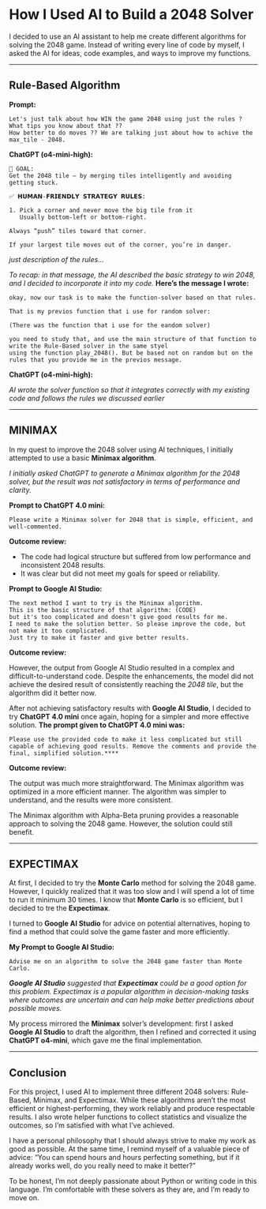 # How I Used AI to Build a 2048 Solver

I decided to use an AI assistant to help me create different algorithms for solving the 2048 game. Instead of writing
every line of code by myself, I asked the AI for ideas, code examples, and ways to improve my functions.

---

## Rule-Based Algorithm

**Prompt:**

```
Let's just talk about how WIN the game 2048 using just the rules ? What tips you know about that ??
How better to do moves ?? We are talking just about how to achive the max_tile - 2048.
```

**ChatGPT (o4-mini-high):**

```
🧠 GOAL:
Get the 2048 tile — by merging tiles intelligently and avoiding getting stuck.

✅ 𝗛𝗨𝗠𝗔𝗡-𝗙𝗥𝗜𝗘𝗡𝗗𝗟𝗬 𝗦𝗧𝗥𝗔𝗧𝗘𝗚𝗬 𝗥𝗨𝗟𝗘𝗦:

1. Pick a corner and never move the big tile from it
   Usually bottom-left or bottom-right.

Always “push” tiles toward that corner.

If your largest tile moves out of the corner, you’re in danger.
```

_just description of the rules..._

_To recap: in that message, the AI described the basic strategy to win 2048, and I decided to incorporate it into my
code._ **Here’s the message I wrote:**

```
okay, now our task is to make the function-solver based on that rules. 

That is my previos function that i use for random solver: 

(There was the function that i use for the eandom solver)

you need to study that, and use the main structure of that function to write the Rule-Based solver in the same styel
using the function play_2048(). But be based not on random but on the rules that you provide me in the previos message. 
```

**ChatGPT (o4-mini-high):**

_AI wrote the solver function so that it integrates correctly with my existing code and follows the rules we discussed
earlier_

---

## MINIMAX

In my quest to improve the 2048 solver using AI techniques, I initially attempted to use a basic **Minimax algorithm**.

_I initially asked ChatGPT to generate a Minimax algorithm for the 2048 solver, but the result was not satisfactory in
terms of performance and clarity._

**Prompt to ChatGPT 4.0 mini:**

```text
Please write a Minimax solver for 2048 that is simple, efficient, and well-commented.
```

**Outcome review:**

* The code had logical structure but suffered from low performance and inconsistent 2048 results.
* It was clear but did not meet my goals for speed or reliability.

**Prompt to Google AI Studio:**

```
The next method I want to try is the Minimax algorithm. 
This is the basic structure of that algorithm: (CODE)
but it's too complicated and doesn't give good results for me. 
I need to make the solution better. So please improve the code, but not make it too complicated. 
Just try to make it faster and give better results.
```

**Outcome review:**

However, the output from Google AI Studio resulted in a complex and difficult-to-understand code. Despite the
enhancements, the model did not achieve the desired result of consistently reaching the _2048 tile_, but the algorithm
did it better now.

After not achieving satisfactory results with **Google AI Studio**, I decided to try **ChatGPT 4.0 mini** once again,
hoping for a simpler and more effective solution. **The prompt given to ChatGPT 4.0 mini was:**

```
Please use the provided code to make it less complicated but still capable of achieving good results. Remove the comments and provide the final, simplified solution.****
```

**Outcome review:**

The output was much more straightforward. The Minimax algorithm was optimized in a more efficient manner.
The algorithm was simpler to understand, and the results were more consistent.

The Minimax algorithm with Alpha-Beta pruning provides a reasonable approach to solving the 2048 game.
However, the solution could still benefit.

---

## EXPECTIMAX

At first, I decided to try the **Monte Carlo** method for solving the 2048 game. However, I quickly realized that it was
too slow and I will spend a lot of time to run it minimum 30 times. I know that **Monte Carlo** is so efficient, but I
decided to tre the **Expectimax**.

I turned to **Google AI Studio** for advice on potential alternatives, hoping to find a method that could solve the game
faster and more efficiently.

**My Prompt to Google AI Studio:**

```
Advise me on an algorithm to solve the 2048 game faster than Monte Carlo.
```

_**Google AI Studio** suggested that **Expectimax** could be a good option for this problem. Expectimax is a popular
algorithm
in decision-making tasks where outcomes are uncertain and can help make better predictions about possible moves._

My process mirrored the **Minimax** solver’s development: first I asked **Google AI Studio** to draft the algorithm,
then I refined and corrected it using **ChatGPT o4-mini**, which gave me the final implementation.

---

## Conclusion

For this project, I used AI to implement three different 2048 solvers: Rule-Based, Minimax, and Expectimax. While these
algorithms aren’t the most efficient or highest-performing, they work reliably and produce respectable results. I also
wrote helper functions to collect statistics and visualize the outcomes, so I’m satisfied with what I’ve achieved.

I have a personal philosophy that I should always strive to make my work as good as possible. At the same time, I remind
myself of a valuable piece of advice: “You can spend hours and hours perfecting something, but if it already works well,
do you really need to make it better?”

To be honest, I’m not deeply passionate about Python or writing code in this language. I’m comfortable with these
solvers as they are, and I’m ready to move on.  

